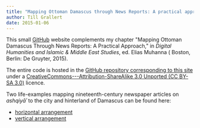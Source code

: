 ```yaml
---
title: "Mapping Ottoman Damascus through News Reports: A practical approach"
author: Till Grallert
date: 2015-01-06
---
```


This small [GitHub](https://www.github.com) website complements my chapter "Mapping Ottoman Damascus Through News Reports: A Practical Approach," in *Digital Humanities and Islamic & Middle East Studies*, ed. Elias Muhanna ( Boston, Berlin: De Gruyter, 2015).

The entire code is hosted in the [GitHub repository corresponding to this site](https://github.com/tillgrallert/MappingOttomanDamascus2014) under a [CreativeCommons---Attribution-ShareAlike 3.0 Unported (CC BY-SA 3.0)](http://creativecommons.org/licenses/by-sa/3.0/) licence.

Two life-examples mapping nineteenth-century newspaper articles on *ashqiyāʾ* to the city and hinterland of Damascus can be found here:

- [horizontal arrangement](html/simileMapTableH-ashqiya.html)
- [vertical arrangement](html/simileMapTableV-ashqiya.html)